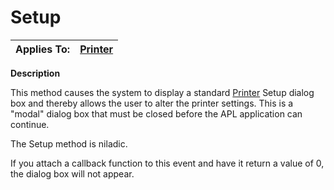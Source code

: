 




<h1 class="heading"><span class="name">Setup</span></h1>

| Applies To: | [Printer](../a-z/printer.md) |
| --- | ---  |


**Description**


This method causes the system to display a standard [Printer](../a-z/printer.md) Setup dialog box and thereby allows the user to alter the printer settings. This is a "modal" dialog box that must be closed before the APL application can continue.


The Setup method is niladic.


If you attach a callback function to this event and have it return a value of 0, the dialog box will not appear.



